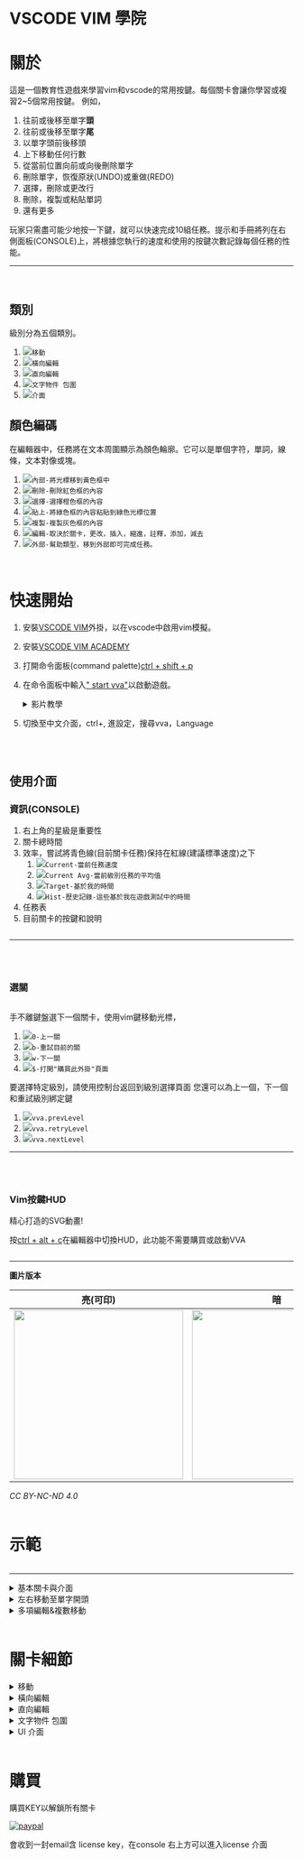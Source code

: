 <div align ="center">
      <img alt ="" src ="https://kaisunc.github.io/vscodevimacademy/data/images/banner.png" />
</div>

<h1> VSCODE VIM 學院 </h1>


# 關於

這是一個教育性遊戲來學習vim和vscode的常用按鍵。每個關卡會讓你學習或複習2~5個常用按鍵。
例如，

1. 往前或後移至單字**頭**
1. 往前或後移至單字**尾**
1. 以單字頭前後移頭
1. 上下移動任何行數
1. 從當前位置向前或向後刪除單字
1. 刪除單字，恢復原狀(UNDO)或重做(REDO)
1. 選擇，刪除或更改行
1. 刪除，複製或粘貼單詞
1. 還有更多

玩家只需盡可能少地按一下鍵，就可以快速完成10組任務。提示和手冊將列在右側面板(CONSOLE)上，將根據您執行的速度和使用的按鍵次數記錄每個任務的性能。

---

<br>

## 類別
級別分為五個類別。

1. ![](https://via.placeholder.com/15/1589F0/000000?text=+)`移動`
2. ![](https://via.placeholder.com/15/1589F0/000000?text=+)`橫向編輯`
3. ![](https://via.placeholder.com/15/1589F0/000000?text=+)`直向編輯`
4. ![](https://via.placeholder.com/15/1589F0/000000?text=+)`文字物件 包圍`
5. ![](https://via.placeholder.com/15/1589F0/000000?text=+)`介面`

## 顏色編碼
在編輯器中，任務將在文本周圍顯示為顏色輪廓。它可以是單個字符，單詞，線條，文本對像或塊。

1. ![](https://via.placeholder.com/15/f9cc6c/000000?text=+)`內部-將光標移到黃色框中`
1. ![](https://via.placeholder.com/15/fd6883/000000?text=+)`刪除-刪除紅色框的內容`
1. ![](https://via.placeholder.com/15/f38d70/000000?text=+)`選擇-選擇橙色框的內容`
1. ![](https://via.placeholder.com/15/addb78/000000?text=+)`貼上-將綠色框的內容粘貼到綠色光標位置`
1. ![](https://via.placeholder.com/15/e4d2d4/000000?text=+)`複製-複製灰色框的內容`
1. ![](https://via.placeholder.com/15/b267e6/000000?text=+)`編輯-取決於關卡，更改，插入，縮進，註釋，添加，減去`
1. ![](https://via.placeholder.com/15/1589f0/000000?text=+)`外部-幫助類型，移到外部即可完成任務。`

<br>

# 快速開始

1. 安裝[VSCODE VIM](https://marketplace.visualstudio.com/items?itemName=vscodevim.vim)外掛，以在vscode中啟用vim模擬。
2. 安裝[VSCODE VIM ACADEMY](https://marketplace.visualstudio.com/items?itemName=kaisun.vscodevimacademy)
3. 打開命令面板(command palette)[ctrl + shift + p]()
4. 在命令面板中輸入[" start vva"]()以啟動遊戲。
   <details>
   <summary>
    影片教學
   </summary>

   <img alt ="" src =" https://kaisunc.github.io/vscodevimacademy/data/images/activation.gif" />
   </details>
5. 切換至中文介面，ctrl+, 進設定，搜尋vva，Language

<br> </br>

## 使用介面

### 資訊(CONSOLE)

1. 右上角的星級是重要性
1. 關卡總時間
1. 效率，嘗試將青色線(目前關卡任務)保持在紅線(建議標準速度)之下
   1. ![](https://via.placeholder.com/15/01B5B8/000000?text=+)`Current-當前任務速度`
   1. ![](https://via.placeholder.com/15/BE9E3B/000000?text=+)`Current Avg-當前級別任務的平均值`
   1. ![](https://via.placeholder.com/15/C64349/000000?text=+)`Target-基於我的時間`
   1. ![](https://via.placeholder.com/15/000000/000000?text=+)`Hist-歷史記錄-這些基於我在遊戲測試中的時間`
1. 任務表
1. 目前關卡的按鍵和說明

<img alt ="" src =" https://kaisunc.github.io/vscodevimacademy/data/images/uiLevelInfo.png" />

---

<br> </br>

### 選關
<img alt ="" src ="https://kaisunc.github.io/vscodevimacademy/data/images/endCursor.gif" />

手不離鍵盤選下一個關卡，使用vim鍵移動光標，

1. ![](https://via.placeholder.com/15/f9cc6c/000000?text=+)`0-上一關`
1. ![](https://via.placeholder.com/15/f9cc6c/000000?text=+)`b-重試目前的關`
1. ![](https://via.placeholder.com/15/f9cc6c/000000?text=+)`w-下一關`
1. ![](https://via.placeholder.com/15/f9cc6c/000000?text=+)`$-打開"購買此外掛"頁面`

要選擇特定級別，請使用控制台返回到級別選擇頁面
您還可以為上一個，下一個和重試級別綁定鍵

1. ![](https://via.placeholder.com/15/f9cc6c/000000?text=+)`vva.prevLevel`
1. ![](https://via.placeholder.com/15/f9cc6c/000000?text=+)`vva.retryLevel`
1. ![](https://via.placeholder.com/15/f9cc6c/000000?text=+)`vva.nextLevel`


---

<br> </br>

### Vim按鍵HUD

精心打造的SVG動畫!

按[ctrl + alt + c]()在編輯器中切換HUD，此功能不需要購買或啟動VVA

<img alt="" src="https://kaisunc.github.io/vscodevimacademy/data/images/cheatSheetsm.gif" />

---

**圖片版本**

|                                                                                               亮(可印)                                                                                               |                                                                                                  暗                                                                                                  |
| :--------------------------------------------------------------------------------------------------------------------------------------------------------------------------------------------------: | :--------------------------------------------------------------------------------------------------------------------------------------------------------------------------------------------------: |
| <a href="https://kaisunc.github.io/vscodevimacademy/data/images/cheatsheetLight.png"><img alt="" width="300" src="https://kaisunc.github.io/vscodevimacademy/data/images/cheatsheetLight.png" /></a> | <a href="https://kaisunc.github.io/vscodevimacademy/data/images/cheatsheetDark.png"> <img alt="" width="300" src="https://kaisunc.github.io/vscodevimacademy/data/images/cheatsheetDark.png" /> </a> |
*CC BY-NC-ND 4.0*
<br></br>

# 示範
<img alt="" src="https://kaisunc.github.io/vscodevimacademy/data/images/quickDemo.gif" />

---

<details>
<summary>
基本關卡與介面
</summary>
<img alt="" src="https://kaisunc.github.io/vscodevimacademy/data/images/basics.gif" />
</details>

<details>
<summary>
左右移動至單字開頭
</summary>
<img alt="" src="https://kaisunc.github.io/vscodevimacademy/data/images/word.gif" />
</details>

<details>
<summary>
多項編輯&複數移動
</summary>
<img alt="" src="https://kaisunc.github.io/vscodevimacademy/data/images/actions_motion.gif" />
</details>

<br>

# 關卡細節

<details>
<summary>
移動
</summary>

1. 左右1
1. 上下1
1. 所有方向
1. 左右2
1. 上下2
1. 單字左右1
1. 單字左右2
1. 單字尾1
1. 複習 - 單字開與尾
1. 行首，行尾，行第一字母
1. 複習 - wb ， 行首，行尾，行第一字母
1. 單字左右3
1. 單字尾2
1. 複習 - WB & ege
1. 頁面頂部和底部
1. 相對上下
1. 複習 - 頁面頂部和底部 ，跳至行
1. 跳至行
1. 複習 - 跳至行，相對行
1. 屏幕的頂部，中間，​​底部
1. 半屏上下
1. 全屏上下
1. 複習 -
1. 上下至章節
1. 轉到下一句
1. 上下至'}'分段
1. 上下至'{'分段
1. 上下至分段
1. 上下至分段
1. 轉到文件百分比
1. 鼠標懸停
1. 下對配對
1. 搜索字母1
1. 單字搜索1
1. 單字搜索2
1. 單字搜索2
1. 跳至定義
1. 書籤
</details>

<details>
<summary>
橫向編輯
</summary>

1. 視覺模式1-選擇並退出
1. 視覺模式2-漸進式選擇
1. 選擇單詞
1. 刪除單詞
1. 貼詞
1. 刪除單詞
1. 複製字詞
1. 更改單詞
1. 替代單詞
1. 重新命名變數/功能/物件
1. 動作+移動
1. 動作+動作
1. 恢復重做
1. 選擇至字母(包含)
1. 選擇至字母(不包含)
1. 刪除和退格
1. 刪除和退格
1. 大小寫
1. 加減1
1. 加減2 - 1-100
1. 插入字符或字
1. 替換字符並替換為
1. 光標處或光標後編輯
1. 插入到EOL和FCOL


</details>

<details>
<summary>
直向編輯
</summary>

1. 選擇行模式1-選擇並退出
1. 選擇行模式2-漸進式選擇
1. 刪除行
1. 複製行
1. 改變行
1. 貼行
1. 插入行
1. 替換行
1. 複習-單行全部
1. 選擇多行
1. 複製多行
1. 插入多行
1. 刪除多行
1. 替換多行
1. 複製行貼上
1. 兩行合一
1. 上下對換行
1. 縮進行
1. 註解行


</details>

<details>
<summary>
文字物件 包圍
</summary>

1. 選擇文字物件
1. 選擇括弧，引號內(包含)
1. 選擇括弧，引號內(不包含)
1. 刪除/改變括弧，引號內(包含)
1. 刪除/改變括弧，引號內(不包含)
1. 增加括弧，引號
1. 刪除括弧，引號
1. 改變括弧，引號
1. 刪除HTML TAG ，內(包含TAG)，內(不包含TAG)

</details>

<details>
<summary>
UI 介面
</summary>

1. 選擇編輯組
1. 左右文件
1. 左右編輯組
1. 快速選擇檔案1-搜尋
1. 快速選擇檔案2-上次開

</details>

<br>

# 購買

購買KEY以解鎖所有關卡

[![paypal](https://www.paypalobjects.com/en_US/TW/i/btn/btn_buynowCC_LG_wCUP.gif)](https://www.paypal.com/cgi-bin/webscr?cmd=_s-xclick&hosted_button_id=7SQ5JH6B6MHFJ)

會收到一封email含 license key，在console 右上方可以進入license 介面
